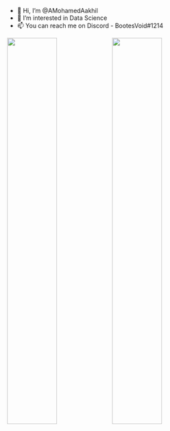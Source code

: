 - 👋 Hi, I’m @AMohamedAakhil
- 👀 I’m interested in Data Science
- 📫 You can reach me on Discord - BootesVoid#1214

<!---
AMohamedAakhil/AMohamedAakhil is a ✨ special ✨ repository because its `README.md` (this file) appears on your GitHub profile.
You can click the Preview link to take a look at your changes.
--->
<a href="https://github.com/AMohamedAakhil">
    <img align="left" width="48%" src="https://github-readme-stats.vercel.app/api?username=AMohamedAakhil&show_icons=true&theme=radical&hide_border=true" />
    <img width="48%" src="https://github-readme-stats.vercel.app/api/top-langs/?username=AMohamedAakhil&theme=radical&hide_border=true&layout=compact&card_width=445&bg_color=00000000" />
</a>



